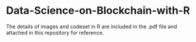 # Data-Science-on-Blockchain-with-R

The details of images and codeset in R are included in the .pdf file and attached in this repository for reference.
